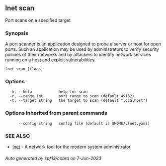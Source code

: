 ## lnet scan

Port scans on a specified target

### Synopsis

A port scanner is an application designed to probe a server or 
host for open ports. Such an application may be used by 
administrators to verify security policies of their networks 
and by attackers to identify network services running on a 
host and exploit vulnerabilities.

```
lnet scan [flags]
```

### Options

```
  -h, --help            help for scan
  -r, --range int       port range to scan (default 49152)
  -t, --target string   the target to scan (default "localhost")
```

### Options inherited from parent commands

```
      --config string   config file (default is $HOME/.lnet.yaml)
```

### SEE ALSO

* [lnet](lnet.md)	 - A network tool for the modern system administrator

###### Auto generated by spf13/cobra on 7-Jun-2023
